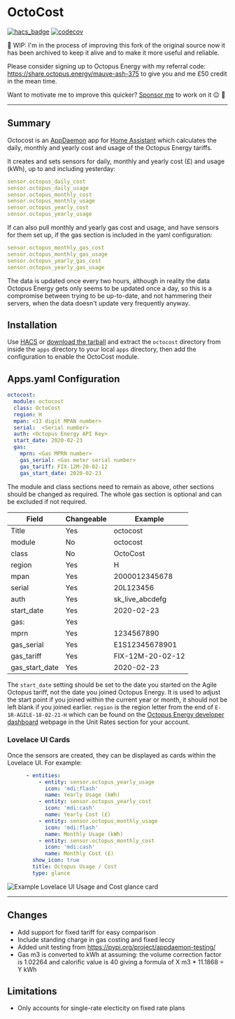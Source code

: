 # OctoCost

[![hacs_badge](https://img.shields.io/badge/HACS-Custom-orange.svg)](https://github.com/custom-components/hacs) [![codecov](https://codecov.io/gh/lildude/octocost/branch/main/graph/badge.svg?token=OEGCXZNPDX)](https://codecov.io/gh/lildude/octocost)

🚧 WIP: I'm in the process of improving this fork of the original source now it has been archived to keep it alive and to make it more useful and reliable.

Please consider signing up to Octopus Energy with my referral code: <https://share.octopus.energy/mauve-ash-375> to give you and me £50 credit in the mean time.

Want to motivate me to improve this quicker? [Sponsor me](https://github.com/sponsors/lildude) to work on it 😉 💖

---

## Summary

Octocost is an [AppDaemon](https://www.home-assistant.io/docs/ecosystem/appdaemon/) app for [Home Assistant](https://www.home-assistant.io/) which calculates the daily, monthly and yearly cost and usage of the Octopus Energy tariffs.

It creates and sets sensors for daily, monthly and yearly cost (£) and usage (kWh), up to and including yesterday:

```yaml
sensor.octopus_daily_cost
sensor.octopus_daily_usage
sensor.octopus_monthly_cost
sensor.octopus_monthly_usage
sensor.octopus_yearly_cost
sensor.octopus_yearly_usage
```

If can also pull monthly and yearly gas cost and usage, and have sensors for them set up, if the gas section is included in the yaml configuration:

```yaml
sensor.octopus_monthly_gas_cost
sensor.octopus_monthly_gas_usage
sensor.octopus_yearly_gas_cost
sensor.octopus_yearly_gas_usage
```

The data is updated once every two hours, although in reality the data Octopus Energy gets only seems to be updated once a day, so this is a compromise between trying to be up-to-date, and not hammering their servers, when the data doesn't update very frequently anyway.

## Installation

Use [HACS](https://github.com/custom-components/hacs) or [download the tarball](https://github.com/lildude/octocost/releases) and extract the `octocost` directory from inside the `apps` directory to your local `apps` directory, then add the configuration to enable the OctoCost module.

## Apps.yaml Configuration

```yaml
octocost:
  module: octocost 
  class: OctoCost 
  region: H
  mpan: <13 digit MPAN number>
  serial:  <Serial number>
  auth: <Octopus Energy API Key>
  start_date: 2020-02-23
  gas:
    mprn: <Gas MPRN number>
    gas_serial: <Gas meter serial number>
    gas_tariff: FIX-12M-20-02-12
    gas_start_date: 2020-02-23
```

The module and class sections need to remain as above, other sections should be changed as required. The whole gas section is optional and can be excluded if not required.

| Field          | Changeable | Example          |
| -----          | ---------- | -------          |
| Title          | Yes        | octocost         |
| module         | No         | octocost         |
| class          | No         | OctoCost         |
| region         | Yes        | H                |
| mpan           | Yes        | 2000012345678    |
| serial         | Yes        | 20L123456        |
| auth           | Yes        | sk_live_abcdefg  |
| start_date     | Yes        | 2020-02-23       |
| gas:           | Yes        |                  |
| mprn           | Yes        | 1234567890       |
| gas_serial     | Yes        | E1S12345678901   |
| gas_tariff     | Yes        | FIX-12M-20-02-12 |
| gas_start_date | Yes        | 2020-02-23       |

The `start_date` setting should be set to the date you started on the Agile Octopus tariff, not the date you joined Octopus Energy. It is used to adjust the start point if you joined within the current year or month, it should not be left blank if you joined earlier.
`region` is the region letter from the end of `E-1R-AGILE-18-02-21-H` which can be found on the [Octopus Energy developer dashboard](https://octopus.energy/dashboard/developer/) webpage in the Unit Rates section for your account.

### Lovelace UI Cards

Once the sensors are created, they can be displayed as cards within the Lovelace UI. For example:

```yaml
      - entities:
          - entity: sensor.octopus_yearly_usage
            icon: 'mdi:flash'
            name: Yearly Usage (kWh)
          - entity: sensor.octopus_yearly_cost
            icon: 'mdi:cash'
            name: Yearly Cost (£)
          - entity: sensor.octopus_monthly_usage
            icon: 'mdi:flash'
            name: Monthly Usage (kWh)
          - entity: sensor.octopus_monthly_cost
            icon: 'mdi:cash'
            name: Monthly Cost (£)
        show_icon: true
        title: Octopus Usage / Cost
        type: glance
```

![Example Lovelace UI Usage and Cost glance card](https://github.com/lildude/octocost/blob/main/LovelaceUsageCard.PNG)

---

## Changes

- Add support for fixed tariff for easy comparison
- Include standing charge in gas costing and fixed leccy
- Added unit testing from https://pypi.org/project/appdaemon-testing/
- Gas m3 is converted to kWh at assuming: the volume correction factor is 1.02264 and calorific value is 40 giving a formula of  X m3 * 11.1868 = Y kWh

## Limitations

- Only accounts for single-rate electicity on fixed rate plans



